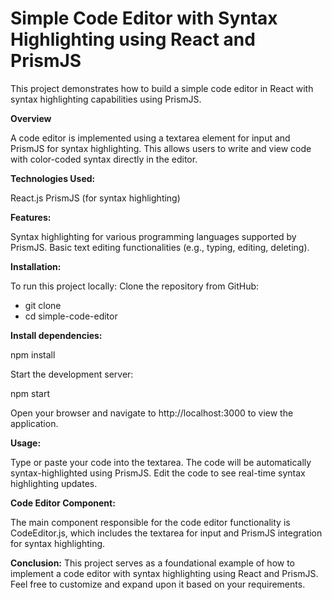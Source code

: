 # Simple Code Editor with Syntax Highlighting using React and PrismJS

This project demonstrates how to build a simple code editor in React with syntax highlighting capabilities using PrismJS.

**Overview**

A code editor is implemented using a textarea element for input and PrismJS for syntax highlighting. This allows users to write and view code with color-coded syntax directly in the editor.

**Technologies Used:**

React.js
PrismJS (for syntax highlighting)

**Features:**

Syntax highlighting for various programming languages supported by PrismJS.
Basic text editing functionalities (e.g., typing, editing, deleting).

**Installation:**

To run this project locally:
Clone the repository from GitHub:

- git clone <repository-url>
- cd simple-code-editor

**Install dependencies:**

npm install

Start the development server:

npm start

Open your browser and navigate to http://localhost:3000 to view the application.

**Usage:**

Type or paste your code into the textarea.
The code will be automatically syntax-highlighted using PrismJS.
Edit the code to see real-time syntax highlighting updates.

**Code Editor Component:**

The main component responsible for the code editor functionality is CodeEditor.js, which includes the textarea for input and PrismJS integration for syntax highlighting.

**Conclusion:**
This project serves as a foundational example of how to implement a code editor with syntax highlighting using React and PrismJS. Feel free to customize and expand upon it based on your requirements.

